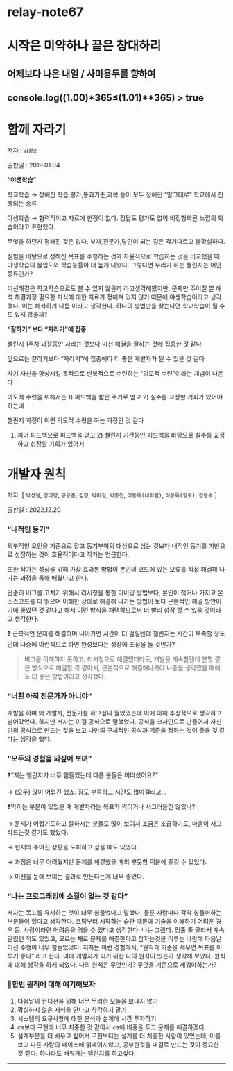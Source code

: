 # relay-note67
# 시작은 미약하나 끝은 창대하리

## 어제보다 나은 내일 / 사미용두를 향하여

## console.log((1.00)*365≤(1.01)**365) > true

# 함께 자라기

저자 : `김창준`

출판일 : 2019.01.04

**“야생학습”**

학교학습 → 정해진 학습,평가,통과기준,과목 등이 모두 정해진 “말그대로” 학교에서 진행되는 종류

야생학습 → 협력적이고 자료에 한정이 없다. 정답도 평가도 없이 비정형화된 느낌의 학습이라고 표현했다.

무엇을 하던지 정해진 것은 없다. 부자,전문가,달인이 되는 길은 각기다르고 불확실하다.

실험을 바탕으로 정해진 목표를 수행하는 것과 자율적으로 학습하는 것을 비교했을 때 야생학습의 몰입도와 학습능률이 더 높게 나왔다. 그렇다면 우리가 하는 챌린지는 어떤 종류인가?

미션해결은 학교학습으로도 볼 수 있지 않을까 라고생각해봤지만, 문제만 주어질 뿐 해석 해결과정 필요한 지식에 대한 자료가 정해져 있지 않기 때문에 야생학습이라고 생각했다. 이는 해석하기 나름 이라고 생각한다. 하나의 방법만을 찾는다면 학교학습이 될 수도 있지 않을까?

**“잘하기” 보다 “자라기”에 집중**

챌린지 1주차 과정동안 자라는 것보다 미션 해결을 잘하는 것에 집중한 것 같다

앞으로는 잘하기보다 “자라기”에 집중해야 더 좋은 개발자가 될 수 있을 것 같다

자기 자신을 향상시킬 목적으로 반복적으로 수련하는 “의도적 수련”이라는 개념이 나온다

의도적 수련을 위해서는 1) 피드백을 짧은 주기로 얻고 2) 실수를 교정할 기회가 있어야하는데

챌린지 과정이 이런 의도적 수련을 하는 과정인 것 같다

1) 피어 피드백으로 피드백을 얻고 2) 챌린지 기간동안 피드백을 바탕으로 실수를 교정하고 성장할 기회가 있어서

# 개발자 원칙

저자 :[ `박성철`, `강대명`, `공용준`, `김정`, `박미정`, `박종천`, `이동욱(네피림)`, `이동욱(향로)`, `장동수` ]

출판일 : 2022.12.20

### **“내적인 동기”**

외부적인 요인을 기준으로 잡고 동기부여의 대상으로 삼는 것보다 내적인 동기를 기반으로 성장하는 것이 효율적이다고 작가는 언급한다. 

또한 작가는 성장을 위해 가장 효과본 방법이 본인의 코드에 있는 오류를 직접 해결해 나가는 과정을 통해 배웠다고 한다.

단순히 버그를 고치기 위해서 리서칭을 통한 디버깅 방법보다, 본인이 적거나 가지고 온 소스코드를 다 읽으며 이해한 상태로 해결해 나가는 방법이 보다 근본적인 해결 방안이기에 좋았던 것 같다고 해서 이런 방식을 채택함으로써 더 빨리 성장 할 수 있을 것이라고 생각한다. 

<aside>
❓ 근복적인 문제를 해결하며 나아가면 시간이 더 걸릴텐데 챌린지는 시간이 부족할 정도인데 나중에 이런식으로 하면 완성보다는 성장에 초점을 둘 것인가?

</aside>

> 버그를 이해하지 못하고, 리서칭으로 해결했더라도, 개발을 계속할텐데 분명 같은 방식으로 해결할 것 같아서, 근본적으로 해결해나가야 나중을 생각했을 때에도 더 좋은 방법이라고 생각했다.
> 

### “너흰 아직 전문가가 아니야”

개발을 하며 왜 개발자, 전문가를 하고싶나 들었었는데 이에 대해 추상적으로 생각하고 넘어갔었다. 하지만 저자는 이걸 공식으로 말했었다. 공식을 코사인으로 만들어서 자신만의 공식으로 만드는 것을 보고 나만의 구체적인 공식과 기준을 정하는 것이 좋을 것 같다는 생각을 했다.

### “모두의 경험을 되짚어 보며”

❓“저는 챌린지가 너무 힘들었는데 다른 분들은 어떠셨어요?”

→ (모두) 많이 어렵긴 했죠. 잠도 부족하고 시간도 많이걸리고…

❓막히는 부분이 있었을 때 개발자라는 목표가 꺽이거나 사그러들진 않았나?

→ 문제가 어렵기도하고 잘하시는 분들도 많이 보여서 조금은 조급하기도, 마음이 사그라드는것 같기도 했었다.

→ 현재의 주어진 상황을 도피하고 싶을 때도 있었다.

→ 과정은 너무 어려웠지만 문제를 해결했을 때의 뿌듯함 덕분에 즐길 수 있었다.

→ 미션을 눈에 보이는 결과로 만든다는게 너무 좋았다.

### **“나는 프로그래밍에 소질이 없는 것 같다”**

저자는 목표를 유지하는 것이 너무 힘들었다고 말했다. 물론 사람마다 각각 힘들어하는 부분들이 있다고 생각한다. 코딩부터 시작하는 습관 때문에 기술을 이해하기 어려운 경우 등, 사람이라면 어려움을 겪을 수 있다고 생각한다. 나는 그랬다. 멈출 줄 몰라서 계속 달렸던 적도 있었고, 모르는 채로 문제를 해결한다고 잠자는것을 미루는 바람에 다음날 미션 수행이 너무 힘들었었다. 
저자는 이런 경험에서, “원칙과 기준을 세우면 목표를 이루기 좋다” 라고 한다. 
이에 개발자가 되기 위한 나의 원칙이 있는가 생각해 보았다. 원칙에 대해 생각을 하게 되었다. 
나의 원칙은 무엇인가? 무엇을 기준으로 세워야하는가?

### 🔖한번 원칙에 대해 얘기해보자

1. 다음날의 컨디션을 위해 너무 무리한 오늘을 보내지 않기
2. 확실하지 않은 지식을 안다고 착각하지 말기
3. 시스템의 요구사항에 대한 분석과 설계에 시간 투자하기
4. cs보다 구현에 너무 치중한 것 같아서 cs에 비중을 두고 문제를 해결하겠다.
5. 설계부분을 더 배우고 싶어서 구현보다는 설계를 더 치중한 사람이 있었는데, 이를 보고 다른 사람의 페이스에 얽메이지않고, 공부한것을 내걸로 만드는 것이 중요한 것 같다. 하나라도 배워가는 챌린지를 하고싶다.

---